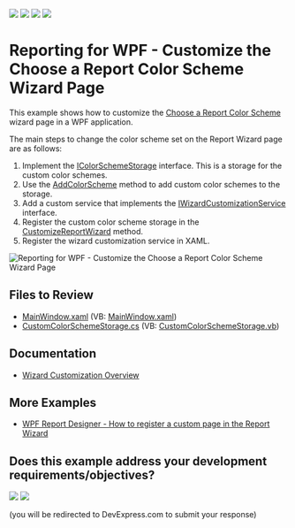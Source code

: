 <!-- default badges list -->
![](https://img.shields.io/endpoint?url=https://codecentral.devexpress.com/api/v1/VersionRange/180375835/24.2.1%2B)
[![](https://img.shields.io/badge/Open_in_DevExpress_Support_Center-FF7200?style=flat-square&logo=DevExpress&logoColor=white)](https://supportcenter.devexpress.com/ticket/details/T830427)
[![](https://img.shields.io/badge/📖_How_to_use_DevExpress_Examples-e9f6fc?style=flat-square)](https://docs.devexpress.com/GeneralInformation/403183)
[![](https://img.shields.io/badge/💬_Leave_Feedback-feecdd?style=flat-square)](#does-this-example-address-your-development-requirementsobjectives)
<!-- default badges end -->
# Reporting for WPF - Customize the Choose a Report Color Scheme Wizard Page

This example shows how to customize the [Choose a Report Color Scheme](https://docs.devexpress.com/XtraReports/400459/create-end-user-reporting-applications/wpf-reporting/end-user-report-designer/gui/report-wizard/table-report/choose-a-report-color-scheme) wizard page in a WPF application.

The main steps to change the color scheme set on the Report Wizard page are as follows:

1. Implement the [IColorSchemeStorage](https://docs.devexpress.com/XtraReports/DevExpress.XtraReports.Wizards.ColorSchemes.IColorSchemeStorage) interface. This is a storage for the custom color schemes.
2. Use the [AddColorScheme](https://docs.devexpress.com/XtraReports/DevExpress.XtraReports.Wizards.ColorSchemes.IColorSchemeStorage.AddColorScheme(DevExpress.XtraReports.Wizards.ColorSchemes.ColorScheme)) method to add custom color schemes to the storage.
3. Add a custom service that implements the [IWizardCustomizationService](https://docs.devexpress.com/XtraReports/DevExpress.XtraReports.Wizards.IWizardCustomizationService)  interface. 
4. Register the custom color scheme storage in the <a href="https://docs.devexpress.com/XtraReports/DevExpress.XtraReports.Wizards.IWizardCustomizationService.CustomizeReportWizard(IWizardCustomization-XtraReportModel-)">CustomizeReportWizard</a> method.
5. Register the wizard customization service in XAML.


![Reporting for WPF - Customize the `Choose a Report Color Scheme` Wizard Page](Images/screenshot.png)

## Files to Review

- [MainWindow.xaml](CS/MainWindow.xaml) (VB: [MainWindow.xaml](VB/MainWindow.xaml))
- [CustomColorSchemeStorage.cs](CS/CustomColorSchemeStorage.cs) (VB: [CustomColorSchemeStorage.vb](VB/CustomColorSchemeStorage.vb))
## Documentation

- [Wizard Customization Overview](https://docs.devexpress.com/XtraReports/118019/wpf-reporting/end-user-report-designer-for-wpf/api-and-customization/wizard-customization-overview)

## More Examples

- [WPF Report Designer - How to register a custom page in the Report Wizard](https://github.com/DevExpress-Examples/Reporting_wpf-report-designer-how-to-register-a-custom-page-in-the-report-wizard-t600080)
<!-- feedback -->
## Does this example address your development requirements/objectives?

[<img src="https://www.devexpress.com/support/examples/i/yes-button.svg"/>](https://www.devexpress.com/support/examples/survey.xml?utm_source=github&utm_campaign=reporting-wpf-customize-color-schemes-report-wizard-page&~~~was_helpful=yes) [<img src="https://www.devexpress.com/support/examples/i/no-button.svg"/>](https://www.devexpress.com/support/examples/survey.xml?utm_source=github&utm_campaign=reporting-wpf-customize-color-schemes-report-wizard-page&~~~was_helpful=no)

(you will be redirected to DevExpress.com to submit your response)
<!-- feedback end -->
